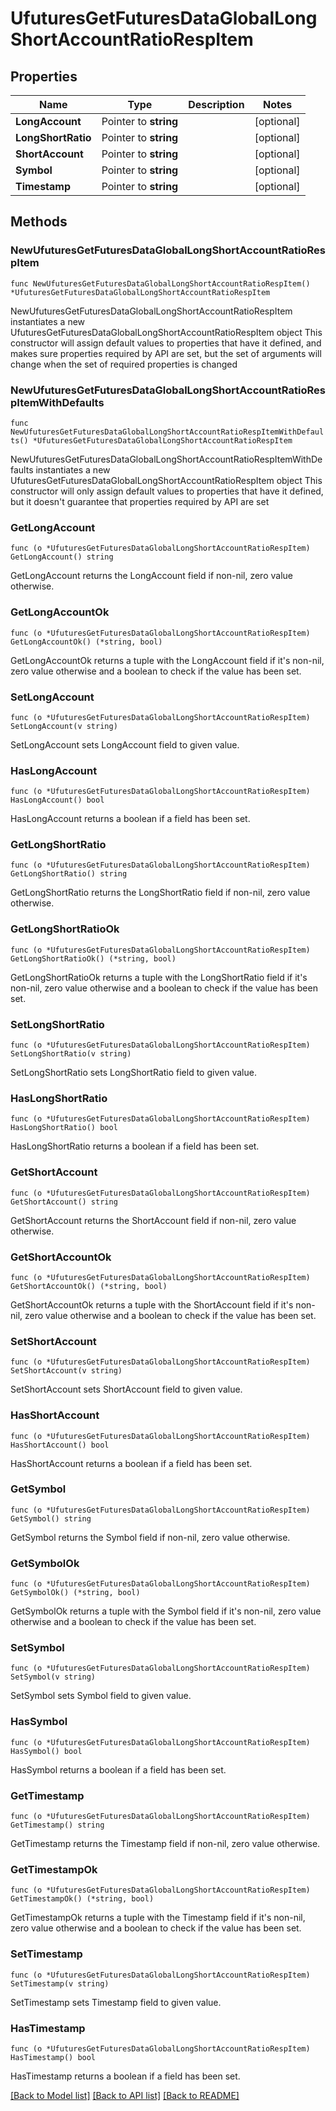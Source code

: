 # UfuturesGetFuturesDataGlobalLongShortAccountRatioRespItem

## Properties

Name | Type | Description | Notes
------------ | ------------- | ------------- | -------------
**LongAccount** | Pointer to **string** |  | [optional] 
**LongShortRatio** | Pointer to **string** |  | [optional] 
**ShortAccount** | Pointer to **string** |  | [optional] 
**Symbol** | Pointer to **string** |  | [optional] 
**Timestamp** | Pointer to **string** |  | [optional] 

## Methods

### NewUfuturesGetFuturesDataGlobalLongShortAccountRatioRespItem

`func NewUfuturesGetFuturesDataGlobalLongShortAccountRatioRespItem() *UfuturesGetFuturesDataGlobalLongShortAccountRatioRespItem`

NewUfuturesGetFuturesDataGlobalLongShortAccountRatioRespItem instantiates a new UfuturesGetFuturesDataGlobalLongShortAccountRatioRespItem object
This constructor will assign default values to properties that have it defined,
and makes sure properties required by API are set, but the set of arguments
will change when the set of required properties is changed

### NewUfuturesGetFuturesDataGlobalLongShortAccountRatioRespItemWithDefaults

`func NewUfuturesGetFuturesDataGlobalLongShortAccountRatioRespItemWithDefaults() *UfuturesGetFuturesDataGlobalLongShortAccountRatioRespItem`

NewUfuturesGetFuturesDataGlobalLongShortAccountRatioRespItemWithDefaults instantiates a new UfuturesGetFuturesDataGlobalLongShortAccountRatioRespItem object
This constructor will only assign default values to properties that have it defined,
but it doesn't guarantee that properties required by API are set

### GetLongAccount

`func (o *UfuturesGetFuturesDataGlobalLongShortAccountRatioRespItem) GetLongAccount() string`

GetLongAccount returns the LongAccount field if non-nil, zero value otherwise.

### GetLongAccountOk

`func (o *UfuturesGetFuturesDataGlobalLongShortAccountRatioRespItem) GetLongAccountOk() (*string, bool)`

GetLongAccountOk returns a tuple with the LongAccount field if it's non-nil, zero value otherwise
and a boolean to check if the value has been set.

### SetLongAccount

`func (o *UfuturesGetFuturesDataGlobalLongShortAccountRatioRespItem) SetLongAccount(v string)`

SetLongAccount sets LongAccount field to given value.

### HasLongAccount

`func (o *UfuturesGetFuturesDataGlobalLongShortAccountRatioRespItem) HasLongAccount() bool`

HasLongAccount returns a boolean if a field has been set.

### GetLongShortRatio

`func (o *UfuturesGetFuturesDataGlobalLongShortAccountRatioRespItem) GetLongShortRatio() string`

GetLongShortRatio returns the LongShortRatio field if non-nil, zero value otherwise.

### GetLongShortRatioOk

`func (o *UfuturesGetFuturesDataGlobalLongShortAccountRatioRespItem) GetLongShortRatioOk() (*string, bool)`

GetLongShortRatioOk returns a tuple with the LongShortRatio field if it's non-nil, zero value otherwise
and a boolean to check if the value has been set.

### SetLongShortRatio

`func (o *UfuturesGetFuturesDataGlobalLongShortAccountRatioRespItem) SetLongShortRatio(v string)`

SetLongShortRatio sets LongShortRatio field to given value.

### HasLongShortRatio

`func (o *UfuturesGetFuturesDataGlobalLongShortAccountRatioRespItem) HasLongShortRatio() bool`

HasLongShortRatio returns a boolean if a field has been set.

### GetShortAccount

`func (o *UfuturesGetFuturesDataGlobalLongShortAccountRatioRespItem) GetShortAccount() string`

GetShortAccount returns the ShortAccount field if non-nil, zero value otherwise.

### GetShortAccountOk

`func (o *UfuturesGetFuturesDataGlobalLongShortAccountRatioRespItem) GetShortAccountOk() (*string, bool)`

GetShortAccountOk returns a tuple with the ShortAccount field if it's non-nil, zero value otherwise
and a boolean to check if the value has been set.

### SetShortAccount

`func (o *UfuturesGetFuturesDataGlobalLongShortAccountRatioRespItem) SetShortAccount(v string)`

SetShortAccount sets ShortAccount field to given value.

### HasShortAccount

`func (o *UfuturesGetFuturesDataGlobalLongShortAccountRatioRespItem) HasShortAccount() bool`

HasShortAccount returns a boolean if a field has been set.

### GetSymbol

`func (o *UfuturesGetFuturesDataGlobalLongShortAccountRatioRespItem) GetSymbol() string`

GetSymbol returns the Symbol field if non-nil, zero value otherwise.

### GetSymbolOk

`func (o *UfuturesGetFuturesDataGlobalLongShortAccountRatioRespItem) GetSymbolOk() (*string, bool)`

GetSymbolOk returns a tuple with the Symbol field if it's non-nil, zero value otherwise
and a boolean to check if the value has been set.

### SetSymbol

`func (o *UfuturesGetFuturesDataGlobalLongShortAccountRatioRespItem) SetSymbol(v string)`

SetSymbol sets Symbol field to given value.

### HasSymbol

`func (o *UfuturesGetFuturesDataGlobalLongShortAccountRatioRespItem) HasSymbol() bool`

HasSymbol returns a boolean if a field has been set.

### GetTimestamp

`func (o *UfuturesGetFuturesDataGlobalLongShortAccountRatioRespItem) GetTimestamp() string`

GetTimestamp returns the Timestamp field if non-nil, zero value otherwise.

### GetTimestampOk

`func (o *UfuturesGetFuturesDataGlobalLongShortAccountRatioRespItem) GetTimestampOk() (*string, bool)`

GetTimestampOk returns a tuple with the Timestamp field if it's non-nil, zero value otherwise
and a boolean to check if the value has been set.

### SetTimestamp

`func (o *UfuturesGetFuturesDataGlobalLongShortAccountRatioRespItem) SetTimestamp(v string)`

SetTimestamp sets Timestamp field to given value.

### HasTimestamp

`func (o *UfuturesGetFuturesDataGlobalLongShortAccountRatioRespItem) HasTimestamp() bool`

HasTimestamp returns a boolean if a field has been set.


[[Back to Model list]](../README.md#documentation-for-models) [[Back to API list]](../README.md#documentation-for-api-endpoints) [[Back to README]](../README.md)


